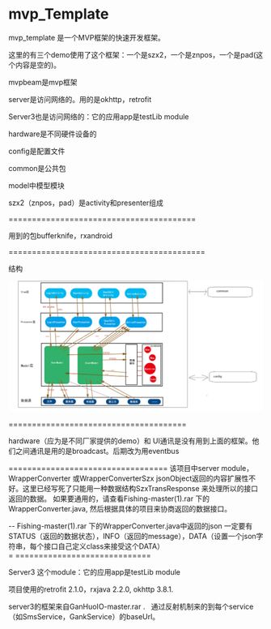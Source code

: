 # mvp_Template

mvp_template 是一个MVP框架的快速开发框架。

这里的有三个demo使用了这个框架：一个是szx2，一个是znpos，一个是pad(这个内容是空的)。

mvpbeam是mvp框架

server是访问网络的。用的是okhttp，retrofit

Server3也是访问网络的：它的应用app是testLib module

hardware是不同硬件设备的

config是配置文件

common是公共包

model中模型模块

szx2（znpos，pad）是activity和presenter组成

========================================

用到的包bufferknife，rxandroid

==========================================

结构

<img src="https://raw.githubusercontent.com/whtchl/mvp_Template/master/art/1.png"/>

======================================

hardware（应为是不同厂家提供的demo）和 UI通讯是没有用到上面的框架。他们之间通讯是用的是broadcast。后期改为用eventbus
 
 
 ==================================
该项目中server module，WrapperConverter 或WrapperConverterSzx jsonObject返回的内容扩展性不好。这里已经写死了只能用一种数据结构SzxTransResponse 来处理所以的接口返回的数据。 如果要通用的，请查看Fishing-master(1).rar 下的WrapperConverter.java, 然后根据具体的项目来协商返回的数据接口。

-- Fishing-master(1).rar 下的WrapperConverter.java中返回的json 一定要有STATUS（返回的数据状态），INFO（返回的message），DATA（设置一个json字符串，每个接口自己定义class来接受这个DATA）
 
 
= =============================

Server3 这个module：它的应用app是testLib module

项目使用的retrofit 2.1.0，rxjava 2.2.0, okhttp 3.8.1.

server3的框架来自GanHuoIO-master.rar  . 
 
通过反射机制来的到每个service （如SmsService，GankService）的baseUrl。
 
